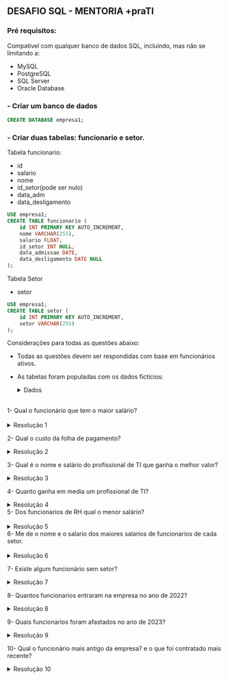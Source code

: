 

## DESAFIO SQL - MENTORIA +praTI

### Pré requisitos:
Compatível com qualquer banco de dados SQL, incluindo, mas não se limitando a:
- MySQL
- PostgreSQL
- SQL Server
- Oracle Database

### - Criar um banco de dados

```sql
CREATE DATABASE empresa1;
```

### - Criar duas tabelas: funcionario e setor.

Tabela funcionario:
- id
- salario
- nome
- id_setor(pode ser nulo)
- data_adm
- data_desligamento

```sql
USE empresa1;
CREATE TABLE funcionario (
    id INT PRIMARY KEY AUTO_INCREMENT,
    nome VARCHAR(255),
    salario FLOAT,
    id_setor INT NULL,
    data_admissao DATE,
    data_desligamento DATE NULL
);
```


Tabela Setor
-  setor

```sql
USE empresa1;
CREATE TABLE setor (
    id INT PRIMARY KEY AUTO_INCREMENT,
    setor VARCHAR(255)
);
```


Considerações para todas as questões abaixo: 
- Todas as questões devem ser respondidas com base em funcionários ativos.
- As tabelas foram populadas com os dados fictícios: 

    <details>
    <summary>Dados</summary>

    ```sql
    USE empresa1;

    INSERT INTO funcionario (nome, salario, id_setor, data_admissao, data_desligamento) 
    VALUES
        ('Alice Silva', 5000, NULL, '2023-01-01', NULL),
        ('Bob Santos', 6000, 2, '2023-02-01', NULL),
        ('Carlos Oliveira', 7000, 5, '2023-03-01', NULL),
        ('Daniela Pereira', 8000, 4, '2023-04-01', NULL),
        ('Eduardo Costa', 9000, 5, '2023-05-01', '2023-08-31'),
        ('Fernanda Lima', 10000, 3, '2023-06-01', NULL),
        ('Gustavo Souza', 5500, 2, '2022-07-01', NULL),
        ('Helena Martins', 6600, 3, '2022-08-01', '2023-05-31'),
        ('Igor Santos', 7700, NULL, '2022-09-01', NULL),
        ('Juliana Lima', 8800, 5, '2023-10-01', NULL),
        ('Kai Oliveira', 9900, 1, '2023-11-01', NULL),
        ('Laura Costa', 13000, 2, '2023-12-01', NULL),
        ('Marcos Oliveira', 6000, 1, '2022-01-01', NULL),
        ('Natalia Santos', 7000, 4, '2020-02-01', NULL),
        ('Otavio Costa', 8000, 5, '2022-03-01', NULL),
        ('Patricia Lima', 9000, 1, '2022-04-01', NULL),
        ('Quiteria Oliveira', 19000, 3, '2020-05-01', NULL),
        ('Rafael Souza', 5500, 1, '2022-06-01', '2023-07-31'),
        ('Sara Martins', 6600, 4, '2022-07-01', NULL),
        ('Thiago Lima', 7700, 5, '2020-01-01', '2023-05-31');

    INSERT INTO setor (setor)
    VALUES
        ('rh'),
        ('ti'),
        ('diretoria'),
        ('financeiro'),
        ('producao');
    ```
    </details>

<br>
1- Qual o funcionário que tem o maior salário?
<br>
<br>

<details>
  <summary>Resolução 1</summary>
  <br>

  - Usando o ORDER BY DESC e capturando o primeiro elemento:

```sql
SELECT funcionario.nome, funcionario.salario as maior_salario
FROM funcionario
WHERE funcionario.data_desligamento IS NULL
ORDER BY funcionario.salario DESC
LIMIT 1;
```
- Usando a função MAX:
    
```sql
SELECT funcionario.nome, funcionario.salario as maiorSalario
FROM funcionario
WHERE data_desligamento IS NULL AND funcionario.salario = (SELECT MAX(funcionario.salario) 
                                              FROM funcionario);
```

</details>

2- Qual o custo da folha de pagamento?

<details>
  <summary>Resolução 2</summary>
  
- O custo total da folha pode ser obtido:

```sql
SELECT COUNT(*) as funcionariosAtivos, SUM(salario) as folhaTotal
FROM funcionario
WHERE data_desligamento IS NULL;
```

- Para obter o custo por setor:

```sql
SELECT AVG(funcionario.salario) as mediaSalarialPorSetor, setor.setor
FROM funcionario
JOIN setor ON setor.id = funcionario.id_setor
WHERE data_desligamento IS NULL
GROUP BY funcionario.id_setor;
```

</details>

3- Qual é o nome e salário do profissional de TI que ganha o melhor valor?

<details>
  <summary>Resolução 3</summary>
  


```sql
SELECT funcionario.nome, funcionario.salario, setor.setor
FROM funcionario
JOIN setor ON setor.id = funcionario.id_setor
WHERE data_desligamento IS NULL 
AND setor.setor = 'ti' 
AND funcionario.salario = (SELECT MAX(funcionario.salario) 
                FROM funcionario
                JOIN setor ON setor.id = funcionario.id_setor
                WHERE setor.setor = 'ti');
```

</details>

4- Quanto ganha em media um profissional de TI?
<details>
  <summary>Resolução 4</summary>
  

```sql
SELECT setor.setor, AVG(salario) as media_salario
FROM funcionario
JOIN setor ON setor.id = funcionario.id_setor
WHERE data_desligamento IS NULL 
AND setor.setor = 'ti';
```
</details>
5- Dos funcionarios de RH qual o menor salário?
<br>
<br>
<details>
  <summary>Resolução 5</summary>
  
```sql
SELECT funcionario.nome, setor.setor, funcionario.salario, funcionario.data_admissao
FROM funcionario
JOIN setor ON setor.id = funcionario.id_setor
WHERE data_desligamento IS NULL 
AND setor.setor = 'rh'
AND funcionario.salario = (SELECT MIN(funcionario.salario)
               FROM funcionario
               JOIN setor ON setor.id = funcionario.id_setor
               WHERE setor.setor = 'rh'
               AND funcionario.data_desligamento IS NULL);
```
</details>
6- Me de o nome e o salario dos maiores salarios de funcionarios de cada setor.
<br>
<br>
<details>
  <summary>Resolução 6</summary>
  
```sql
SELECT funcionario.nome, funcionario.salario, setor.setor
FROM funcionario
JOIN (SELECT id_setor, MAX(salario) AS maiorSalario
FROM funcionario
WHERE data_desligamento IS NULL
GROUP BY id_setor) maiorPorCategoria ON funcionario.id_setor = maiorPorCategoria.id_setor 
AND funcionario.salario = maiorPorCategoria.maiorSalario
JOIN setor ON funcionario.id_setor = setor.id
```
</details>

7- Existe algum funcionário sem setor?

<details>
  <summary>Resolução 7</summary>
  
```sql
SELECT nome, salario, data_admissao
FROM funcionario
WHERE data_desligamento IS NULL AND funcionario.id_setor IS NULL;
```
</details>


8- Quantos funcionarios entraram na empresa no ano de 2022?

<details>
  <summary>Resolução 8</summary>
  
```sql
SELECT COUNT(*) as total_funcionarios_contratados_2022
FROM funcionario
WHERE YEAR(funcionario.data_admissao) = 2022;
```
</details>

9- Quais funcionarios foram afastados no ano de 2023?
<details>
  <summary>Resolução 9</summary>
  

```sql
SELECT COUNT(*) as total_funcionarios_desligados_2023
FROM funcionario
WHERE YEAR(funcionario.data_desligamento) = 2023;
```
</details>

10- Qual o funcionário mais antigo da empresa? e o que foi contratado mais recente?
<details>
  <summary>Resolução 10</summary>
  

- O funcionário mais antigo:

```sql
SELECT nome, funcionario.data_admissao
FROM funcionario
WHERE funcionario.data_admissao = (SELECT MIN(funcionario.data_admissao) FROM funcionario);
```

- O funcionário mais recente:

```sql
SELECT nome, funcionario.data_admissao
FROM funcionario
WHERE funcionario.data_admissao = (SELECT MAX(funcionario.data_admissao) FROM funcionario);
```
</details>

